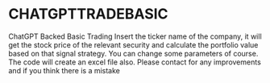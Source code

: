 # CHATGPTTRADEBASIC
ChatGPT Backed Basic Trading
Insert the ticker name of the company, it will get the stock price of the relevant security and calculate the portfolio value based on that signal strategy. You can change some parameters of course. The code will create an excel file also. Please contact for any improvements and if you think there is a mistake
